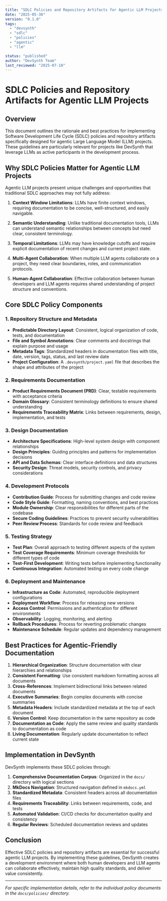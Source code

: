 ```yaml
---
title: "SDLC Policies and Repository Artifacts for Agentic LLM Projects"
date: "2025-05-30"
version: "0.1.0"
tags:
  - "devsynth"
  - "sdlc"
  - "policies"
  - "agentic"
  - "llm"

status: "published"
author: "DevSynth Team"
last_reviewed: "2025-07-10"
---
```


# SDLC Policies and Repository Artifacts for Agentic LLM Projects

## Overview

This document outlines the rationale and best practices for implementing Software Development Life Cycle (SDLC) policies and repository artifacts specifically designed for agentic Large Language Model (LLM) projects. These guidelines are particularly relevant for projects like DevSynth that leverage LLMs as active participants in the development process.

## Why SDLC Policies Matter for Agentic LLM Projects

Agentic LLM projects present unique challenges and opportunities that traditional SDLC approaches may not fully address:

1. **Context Window Limitations**: LLMs have finite context windows, requiring documentation to be concise, well-structured, and easily navigable.

2. **Semantic Understanding**: Unlike traditional documentation tools, LLMs can understand semantic relationships between concepts but need clear, consistent terminology.

3. **Temporal Limitations**: LLMs may have knowledge cutoffs and require explicit documentation of recent changes and current project state.

4. **Multi-Agent Collaboration**: When multiple LLM agents collaborate on a project, they need clear boundaries, roles, and communication protocols.

5. **Human-Agent Collaboration**: Effective collaboration between human developers and LLM agents requires shared understanding of project structure and conventions.


## Core SDLC Policy Components

### 1. Repository Structure and Metadata

- **Predictable Directory Layout**: Consistent, logical organization of code, tests, and documentation
- **File and Symbol Annotations**: Clear comments and docstrings that explain purpose and usage
- **Metadata Tags**: Standardized headers in documentation files with title, date, version, tags, status, and last review date
- **Project Configuration**: A `.devsynth/project.yaml` file that describes the shape and attributes of the project


### 2. Requirements Documentation

- **Product Requirements Document (PRD)**: Clear, testable requirements with acceptance criteria
- **Domain Glossary**: Consistent terminology definitions to ensure shared understanding
- **Requirements Traceability Matrix**: Links between requirements, design, implementation, and tests


### 3. Design Documentation

- **Architecture Specifications**: High-level system design with component relationships
- **Design Principles**: Guiding principles and patterns for implementation decisions
- **API and Data Schemas**: Clear interface definitions and data structures
- **Security Design**: Threat models, security controls, and privacy considerations


### 4. Development Protocols

- **Contribution Guide**: Process for submitting changes and code review
- **Code Style Guide**: Formatting, naming conventions, and best practices
- **Module Ownership**: Clear responsibilities for different parts of the codebase
- **Secure Coding Guidelines**: Practices to prevent security vulnerabilities
- **Peer Review Process**: Standards for code review and feedback


### 5. Testing Strategy

- **Test Plan**: Overall approach to testing different aspects of the system
- **Test Coverage Requirements**: Minimum coverage thresholds for different types of code
- **Test-First Development**: Writing tests before implementing functionality
- **Continuous Integration**: Automated testing on every code change


### 6. Deployment and Maintenance

- **Infrastructure as Code**: Automated, reproducible deployment configurations
- **Deployment Workflow**: Process for releasing new versions
- **Access Control**: Permissions and authentication for different environments
- **Observability**: Logging, monitoring, and alerting
- **Rollback Procedures**: Process for reverting problematic changes
- **Maintenance Schedule**: Regular updates and dependency management


## Best Practices for Agentic-Friendly Documentation

1. **Hierarchical Organization**: Structure documentation with clear hierarchies and relationships
2. **Consistent Formatting**: Use consistent markdown formatting across all documents
3. **Cross-References**: Implement bidirectional links between related documents
4. **Executive Summaries**: Begin complex documents with concise summaries
5. **Metadata Headers**: Include standardized metadata at the top of each document
6. **Version Control**: Keep documentation in the same repository as code
7. **Documentation as Code**: Apply the same review and quality standards to documentation as code
8. **Living Documentation**: Regularly update documentation to reflect current state


## Implementation in DevSynth

DevSynth implements these SDLC policies through:

1. **Comprehensive Documentation Corpus**: Organized in the `docs/` directory with logical sections
2. **MkDocs Navigation**: Structured navigation defined in `mkdocs.yml`
3. **Standardized Metadata**: Consistent headers across all documentation files
4. **Requirements Traceability**: Links between requirements, code, and tests
5. **Automated Validation**: CI/CD checks for documentation quality and consistency
6. **Regular Reviews**: Scheduled documentation reviews and updates


## Conclusion

Effective SDLC policies and repository artifacts are essential for successful agentic LLM projects. By implementing these guidelines, DevSynth creates a development environment where both human developers and LLM agents can collaborate effectively, maintain high quality standards, and deliver value consistently.

---

_For specific implementation details, refer to the individual policy documents in the `docs/policies/` directory._
